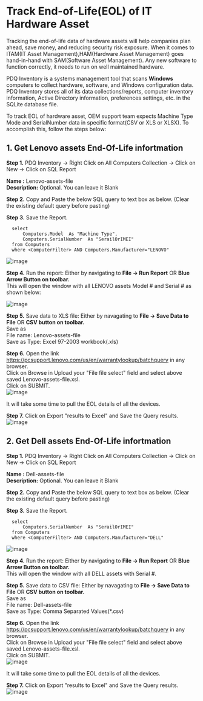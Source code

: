 # Track End-of-Life(EOL) of IT Hardware Asset

Tracking the end-of-life data of hardware assets will help companies plan ahead, save money, and reducing security risk exposure. When it comes to ITAM(IT Asset Management),HAM(Hardware Asset Management) goes hand-in-hand with SAM(Software Asset Management). Any new software to function correctly, it needs to run on well maintained hardware.

PDQ Inventory is a systems management tool that scans **Windows** computers to collect hardware, software, and Windows configuration data. PDQ Inventory stores all of its data collections/reports, computer inventory information, Active Directory information, preferences settings, etc. in the SQLite database file.

To track EOL of hardware asset, OEM support team expects Machine Type Mode and SerialNumber data in specific format(CSV or XLS or XLSX). To accomplish this, follow the steps below:

## 1. Get Lenovo assets End-Of-Life infortmation
**Step 1.** PDQ Inventory -> Right Click on All Computers Collection -> Click on New -> Click on SQL Report

  **Name :** Lenovo-assets-file<br />
  **Description:** Optional. You can leave it Blank

**Step 2.** Copy and Paste the below SQL query to text box as below. (Clear the existing default query before  pasting)

**Step 3.** Save the Report.
      
      select
	      Computers.Model  As "Machine Type",
	      Computers.SerialNumber  As "SerailOrIMEI"
      from Computers 
      where <ComputerFilter> AND Computers.Manufacturer="LENOVO"
    
    
![image](https://github.com/ShivuChirantana/PDQ-Handson/assets/138813405/b54653f4-83af-421b-bef7-d2b6277423a4)


**Step 4.** Run the report: Either by navigating to **File -> Run Report** OR **Blue Arrow Button on toolbar.**<br />
This will open the window with all LENOVO assets Model # and Serial # as shown below:

![image](https://github.com/ShivuChirantana/PDQ-Handson/assets/138813405/4dc8f57f-441f-40db-b24a-dfb9061e5478)


**Step 5.** Save data to XLS file: Either by navagating to **File -> Save Data to File** OR **CSV button on toolbar.**<br />
Save as <br />
File name: Lenovo-assets-file <br />
Save as Type: Excel 97-2003 workbook(.xls)

**Step 6.** Open the link https://pcsupport.lenovo.com/us/en/warrantylookup/batchquery in any browser.<br />
Click on Browse in Upload your "File  file select" field and select above saved Lenovo-assets-file.xsl. <br />Click on SUBMIT. <br />
![image](https://github.com/ShivuChirantana/PDQ-Handson/assets/138813405/012a44f3-73b1-4f7d-8943-50953efd98e5)

It will take some time to pull the EOL details of all the  devices.<br />

**Step 7.** Click on Export "results to Excel" and Save the Query results.<br />
![image](https://github.com/ShivuChirantana/PDQ-Handson/assets/138813405/4bb464ea-87ab-4c3c-b182-0ac27627da21)

## 2. Get Dell assets End-Of-Life infortmation
**Step 1.** PDQ Inventory -> Right Click on All Computers Collection -> Click on New -> Click on SQL Report

  **Name :** Dell-assets-file<br />
  **Description:** Optional. You can leave it Blank

**Step 2.** Copy and Paste the below SQL query to text box as below. (Clear the existing default query before  pasting)

**Step 3.** Save the Report.
      
      select
	      Computers.SerialNumber  As "SerailOrIMEI"
      from Computers 
      where <ComputerFilter> AND Computers.Manufacturer="DELL"
    
    
![image](https://github.com/ShivuChirantana/PDQ-Handson/assets/138813405/2cf7c820-091f-4e9b-8297-873e68c32466)


**Step 4.** Run the report: Either by navigating to **File -> Run Report** OR **Blue Arrow Button on toolbar.**<br />
This will open the window with all DELL assets with Serial #.

**Step 5.** Save data to CSV file: Either by navagating to **File -> Save Data to File** OR **CSV button on toolbar.**<br />
Save as <br />
File name: Dell-assets-file <br />
Save as Type: Comma Separated Values(*.csv)

**Step 6.** Open the link https://pcsupport.lenovo.com/us/en/warrantylookup/batchquery in any browser.<br />
Click on Browse in Upload your "File  file select" field and select above saved Lenovo-assets-file.xsl. <br />Click on SUBMIT. <br />
![image](https://github.com/ShivuChirantana/PDQ-Handson/assets/138813405/012a44f3-73b1-4f7d-8943-50953efd98e5)

It will take some time to pull the EOL details of all the  devices.<br />

**Step 7.** Click on Export "results to Excel" and Save the Query results.<br />
![image](https://github.com/ShivuChirantana/PDQ-Handson/assets/138813405/4bb464ea-87ab-4c3c-b182-0ac27627da21)




    



